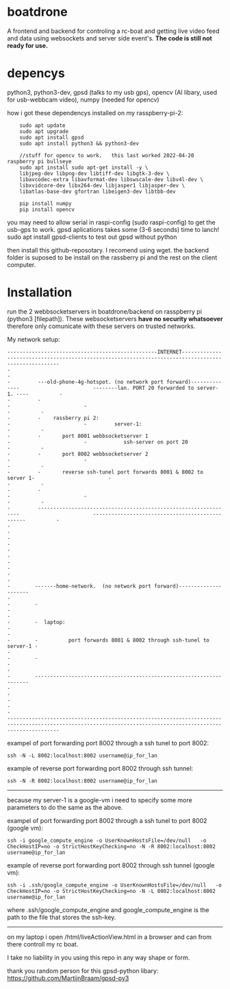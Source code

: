 # boatdrone
A frontend and backend for controling a rc-boat and getting live video feed and data using websockets and server side event's.
**The code is still not ready for use.**

# depencys
python3, python3-dev, gpsd (talks to my usb gps), opencv (AI libary, used for usb-webbcam video), numpy (needed for opencv)

how i got these dependencys installed on my rasspberry-pi-2:
```
	sudo apt update
	sudo apt upgrade
	sudo apt install gpsd      
	sudo apt install python3 && python3-dev

	//stuff for opencv to work.   this last worked 2022-04-20 raspberry pi bullseye 
	sudo apt install sudo apt-get install -y \
	libjpeg-dev libpng-dev libtiff-dev libgtk-3-dev \
	libavcodec-extra libavformat-dev libswscale-dev libv4l-dev \
	libxvidcore-dev libx264-dev libjasper1 libjasper-dev \
	libatlas-base-dev gfortran libeigen3-dev libtbb-dev

	pip install numpy
	pip install opencv
```
you may need to allow serial in raspi-config (sudo raspi-config) to get the usb-gps to work. gpsd aplications takes some (3-6 seconds) time to lanch!
sudo apt install gpsd-clients to test out gpsd without python

then install this github-reposotary. I recomend using wget. the backend folder is suposed to be install on the rassberry pi and the rest on the client computer.

# Installation
run the 2 webbsocketservers in boatdrone/backend on rasspberry pi (python3 [filepath]). These websocketservers **have no security whatsoever** therefore only comunicate with these servers on trusted networks.

My network setup:
```
-------------------------------------------------INTERNET----------------------------------------------------------------------------------------------------
-                                                                                                                                                           -
-         ---old-phone-4g-hotspot. (no network port forward)--------------                        --------lan. PORT 20 forwarded to server-1. ----          -
-         -                                                              -                        -                                              -          -
-         -    rassberry pi 2:                                           -                        -         server-1:                            -          -
-         -       port 8001 webbsocketserver 1                           -                        -            ssh-server on port 20             -          -       
-         -       port 8002 webbsocketserver 2                           -                        -                                              -          -
-         -       reverse ssh-tunel port forwards 8001 & 8002 to server 1-                        -                                              -          -       
-         -                                                              -                        -                                              -          -
-         ----------------------------------------------------------------                        ------------------------------------------------          -
-                                                                                                                                                           -
-                                                                                                                                                           - 
-                                                                                                                                                           -
-                                                                                                                                                           - 
-                                                                                                                                                           -
-        -------home-network.  (no network port forward)---------------------                                                                               -
-        -                                                                  -                                                                               - 
-        -	laptop:                                                     -                                                                               -
-        -          port forwards 8001 & 8002 through ssh-tunel to server-1 -                                                                               - 
-        -                                                                  -                                                                               - 
-        --------------------------------------------------------------------                                                                               -
-                                                                                                                                                           -
-                                                                                                                                                           -
-------------------------------------------------------------------------------------------------------------------------------------------------------------

```
exampel of port forwarding port 8002 through a ssh tunel to port 8002:
```
ssh -N -L 8002:localhost:8002 username@ip_for_lan
```
example of reverse port forwarding port 8002 through ssh tunnel:
```
ssh -N -R 8002:localhost:8002 username@ip_for_lan
```
---

because my server-1 is a google-vm i need to specify some more parameters to do the same as the above.

exampel of port forwarding port 8002 through a ssh tunel to port 8002 (google vm):
```
ssh -i google_compute_engine -o UserKnownHostsFile=/dev/null   -o CheckHostIP=no -o StrictHostKeyChecking=no -N -R 8002:localhost:8002 username@ip_for_lan
```
example of reverse port forwarding port 8002 through ssh tunnel (google vm):
```
ssh -i .ssh/google_compute_engine -o UserKnownHostsFile=/dev/null   -o CheckHostIP=no -o StrictHostKeyChecking=no -N -L 8002:localhost:8002 username@ip_for_lan
```
where .ssh/google_compute_engine and google_compute_engine is the path to the file that stores the ssh-key.

---

on my laptop i open /html/liveActionView.html in a browser and can from there controll my rc boat. 

I take no liability in you using this repo in any way shape or form. 

thank you random person for this gpsd-python libary: https://github.com/MartijnBraam/gpsd-py3
